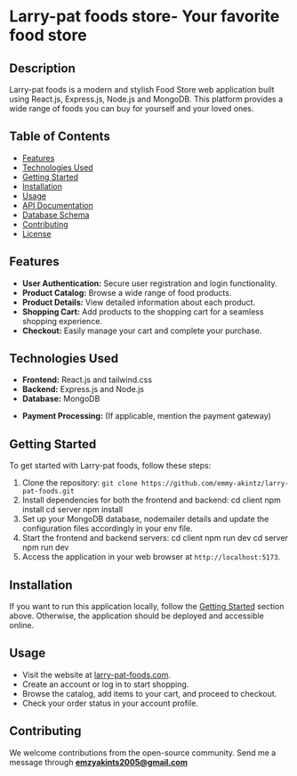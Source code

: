 # Larry-pat foods store- Your favorite food store

## Description

Larry-pat foods is a modern and stylish Food Store web application built using React.js, Express.js, Node.js and MongoDB. This platform provides a wide range of foods you can buy for yourself and your loved ones.

## Table of Contents

- [Features](#features)
- [Technologies Used](#technologies-used)
- [Getting Started](#getting-started)
- [Installation](#installation)
- [Usage](#usage)
- [API Documentation](#api-documentation)
- [Database Schema](#database-schema)
- [Contributing](#contributing)
- [License](#license)

## Features

- **User Authentication:** Secure user registration and login functionality.
- **Product Catalog:** Browse a wide range of food products.
- **Product Details:** View detailed information about each product.
- **Shopping Cart:** Add products to the shopping cart for a seamless shopping experience.
- **Checkout:** Easily manage your cart and complete your purchase.
<!-- - **Order Tracking:** Track the status of your orders. -->

## Technologies Used

- **Frontend:** React.js and tailwind.css
- **Backend:** Express.js  and Node.js
- **Database:** MongoDB
<!-- - **Authentication:** Passport.js -->
- **Payment Processing:** (If applicable, mention the payment gateway)

## Getting Started

To get started with Larry-pat foods, follow these steps:

1. Clone the repository: `git clone https://github.com/emmy-akintz/larry-pat-foods.git`
2. Install dependencies for both the frontend and backend:
cd client
npm install
cd server
npm install
3. Set up your MongoDB database, nodemailer details and update the configuration files accordingly in your env file.
4. Start the frontend and backend servers:
cd client
npm run dev
cd server
npm run dev
5. Access the application in your web browser at `http://localhost:5173`.

## Installation

If you want to run this application locally, follow the [Getting Started](#getting-started) section above. Otherwise, the application should be deployed and accessible online.

## Usage

- Visit the website at [larry-pat-foods.com](https://larry-pat-foods.netlify.app/).
- Create an account or log in to start shopping.
- Browse the catalog, add items to your cart, and proceed to checkout.
- Check your order status in your account profile.
<!-- - Track your orders in your account profile. -->

## Contributing

We welcome contributions from the open-source community. Send me a message through **emzyakints2005@gmail.com**
